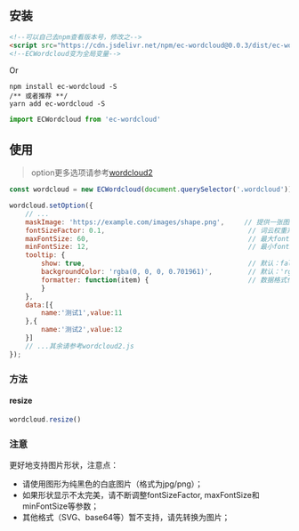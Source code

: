 ## 安装

```html
<!--可以自己去npm查看版本号，修改之-->
<script src="https://cdn.jsdelivr.net/npm/ec-wordcloud@0.0.3/dist/ec-wordcloud.js"></script>
<!--ECWordcloud变为全局变量-->
```

Or

```shell
npm install ec-wordcloud -S
/** 或者推荐 **/
yarn add ec-wordcloud -S
```

```js
import ECWordcloud from 'ec-wordcloud'
```

## 使用
> option更多选项请参考[wordcloud2](https://github.com/timdream/wordcloud2.js/blob/gh-pages/API.md)

```js
const wordcloud = new ECWordcloud(document.querySelector('.wordcloud'));

wordcloud.setOption({
    // ...
    maskImage: 'https://example.com/images/shape.png',     // 提供一张图片（链接方式，支持jpg/png），根据其形状进行词云渲染
    fontSizeFactor: 0.1,                                    // 词云权重系数，默认为0.1
    maxFontSize: 60,                                        // 最大fontSize，用来控制weightFactor，默认60
    minFontSize: 12,                                        // 最小fontSize，用来控制weightFactor，默认12
    tooltip: {
        show: true,                                         // 默认：false
        backgroundColor: 'rgba(0, 0, 0, 0.701961)',         // 默认：'rgba(0, 0, 0, 0.701961)'
        formatter: function(item) {                         // 数据格式化函数，item为list的一项
        }
    },
    data:[{
        name:'测试1',value:11
    },{
        name:'测试2',value:12
    }]
    // ...其余请参考wordcloud2.js
});
```

### 方法

#### resize

```js
wordcloud.resize()
```

### 注意

更好地支持图片形状，注意点：
- 请使用图形为纯黑色的白底图片（格式为jpg/png）；
- 如果形状显示不太完美，请不断调整fontSizeFactor, maxFontSize和minFontSize等参数；
- 其他格式（SVG、base64等）暂不支持，请先转换为图片；
